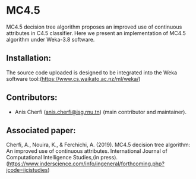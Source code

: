 # MC4.5
MC4.5 decision tree algorithm proposes an improved use of continuous attributes in C4.5 classifier. Here we present an implementation of MC4.5 algorithm under Weka-3.8 software.

## Installation:
The source code uploaded is designed to be integrated into the Weka software tool:(https://www.cs.waikato.ac.nz/ml/weka/)

## Contributors:
- Anis Cherfi (anis.cherfi@isg.rnu.tn) (main contributor and maintainer).
## Associated paper:
Cherfi, A., Nouira, K., & Ferchichi, A. (2019). MC4.5 decision tree algorithm: An improved use of continuous attributes. International Journal of Computational Intelligence Studies,(in press). (https://www.inderscience.com/info/ingeneral/forthcoming.php?jcode=ijcistudies)
